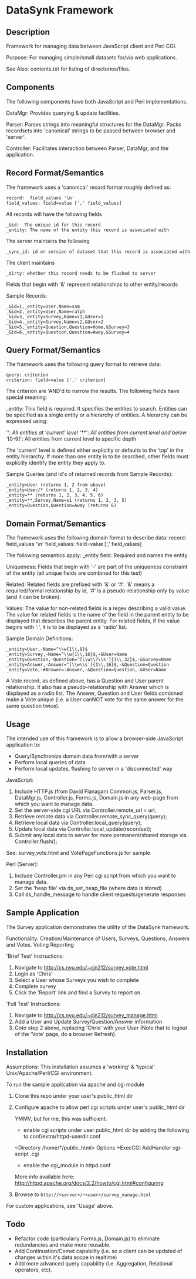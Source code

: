 DataSynk Framework
==================

Description
----------------------------------------------------------------------
Framework for managing data between JavaScript client and Perl CGI.

Purpose:
For managing simple/small datasets for/via web applications.

See Also:
contents.txt for listing of directories/files.

Components
----------------------------------------------------------------------
The following components have both JavaScript and Perl
implementations.

DataMgr:
  Provides querying & update facilities.

Parser:
  Parses strings into meaningful structures for the DataMgr.  Packs
  recordsets into 'canonical' strings to be passed between browser and
  'server'.

Controller:
  Facilitates interaction between Parser, DataMgr, and the application.

Record Format/Semantics
----------------------------------------------------------------------

The framework uses a 'canonical' record format roughly defined as:

    record:  field_values '\n'
    field_values: field=value [',' field_values]

All records will have the following fields

    _&id:  The unique id for this record
    _entity: The name of the entity this record is associated with

The server maintains the following

    _sync_id: id or version of dataset that this record is associated with

The client maintains

    _dirty: whether this record needs to be flushed to server

Fields that begin with '&' represent relationships to other
entity/records

Sample Records:

    _&id=1,_entity=User,Name=sam
    _&id=2,_entity=User,Name=ralph
    _&id=3,_entity=Survey,Name=s1,&User=1
    _&id=4,_entity=Survey,Name=s2,&User=2
    _&id=5,_entity=Question,Question=Home,&Survey=3
    _&id=6,_entity=Question,Question=Away,&Survey=4

Query Format/Semantics
----------------------------------------------------------------------

The framework uses the following query format to retrieve data:

    query: criterion
    criterion: field=value [',' criterion]

The criterion are 'AND'd to narrow the results.
The following fields have special meaning:

_entity:  This field is required.  It specifies the entities to
search.  Entities can be specified as a single entity or a hierarchy
of entities.  A hierarchy can be expressed using:

  '*':  All entities at 'current' level
  '**':  All entities from current level and below
  '*[0-9]': All entities from current level to specific depth

The 'current' level is defined either explicitly or defaults to the
'top' in the entity hierarchy.  If more than one entity is to be
searched, other fields must explicitly identify the entity they apply
to.

Sample Queries (and id's of returned records from Sample Records):

    _entity=User (returns 1, 2 from above)
    _entity=User/* (returns 1, 2, 3, 4)
    _entity=** (returns 1, 2, 3, 4, 5, 6)
    _entity=**,Survey.Name=s1 (returns 1, 2, 3, 5)
    _entity=Question,Question=Away (returns 6)

Domain Format/Semantics
----------------------------------------------------------------------

The framework uses the following domain format to describe data:
record:  field_values '\n'
field_values: field=value [',' field_values]

The following semantics apply:
_entity field:  Required and names the entity

Uniqueness: Fields that begin with '-' are part of the uniqueness
constraint of the entity (all unique fields are combined for this
test)

Related: Related fields are prefixed with '&' or '#'.  '&' means a
required/formal relationship by id, '#' is a pseudo-relationship only
by value (and it can be broken).

Values:  The value for non-related fields is a regex describing a
valid value.  The value for related fields is the name of the field in
the parent entity to be displayed that describes the parent entity.
For related fields, if the value begins with ':', it is to be
displayed as a 'radio' list.


Sample Domain Definitions:

    _entity=User,-Name=^\\w{1\\,8}$
    _entity=Survey,-Name=^\\w{1\\,16}$,-&User=Name
    _entity=Question,-Question=^[\\w\\?\\s']{1\\,32}$,-&Survey=Name
    _entity=Answer,-Answer=^[\\w\\s']{1\\,16}$,-&Question=Question
    _entity=Vote,-#Answer=:Answer,-&Question=Question,-&User=Name

A Vote record, as defined above, has a Question and User parent
relationship.  It also has a pseudo-relationship with Answer which is
displayed as a radio list.  The Answer, Question and User fields combined make a
Vote unique (i.e. a User canNOT vote for the same answer for the same
question twice).

Usage
----------------------------------------------------------------------

The intended use of this framework is to allow a browser-side
JavaScript application to:
- Query/Synchronize domain data from/with a server
- Perform local queries of data
- Perform local updates, flushing to server in a 'disconnected' way

JavaScript:

1. Include HTTP.js (from David Flanagan) Common.js, Parser.js,
DataMgr.js, Controller.js, Forms.js, Domain.js in any web-page from
which you want to manage data.
2. Set the server-side cgi URL via Controller.remote_url = url;
3. Retrieve remote data via Controller.remote_sync_query(query);
4. Retrieve local data via Controller.local_query(query);
5. Update local data via Controller.local_update(recordset);
5. Submit any local data to server for more permanent/shared storage
via Controller.flush();

See:  survey_vote.html and VotePageFunctions.js for sample

Perl (Server):

1.  Include Controller.pm in any Perl cgi script from which you want
to manage data.
2.  Set the 'heap file' via ds_set_heap_file (where data is stored)
3.  Call ds_handle_message to handle client requests/generate
responses

Sample Application
----------------------------------------------------------------------

The Survey application demonstrates the utility of the DataSynk
framework.

Functionality:
Creation/Maintenance of Users, Surveys, Questions, Answers and Votes.
Voting
Reporting

'Brief Test' Instructions:

1.  Navigate to http://cs.nyu.edu/~cjn212/survey_vote.html
2.  Login as 'Chris'
3.  Select a User whose Surveys you wish to complete
4.  Complete survey
5.  Click the 'Report' link and find a Survey to report on.

'Full Test' Instructions:

1.  Navigate to http://cs.nyu.edu/~cjn212/survey_manage.html
2.  Add a User and Update Survey/Question/Answer information
3.  Goto step 2 above, replacing 'Chris' with your User (Note that to
logout of the 'Vote' page, do a browser Refresh).

Installation
----------------------------------------------------------------------

Assumptions:  This installation assumes a 'working' &
'typical' Unix/Apache/Perl/CGI environment.

To run the sample application via apache and cgi module

1.  Clone this repo under your user's public_html dir
2.  Configure apache to allow perl cgi scripts under user's public_html dir
  
    YMMV, but for me, this was sufficient:

    - enable cgi scripts under user public_html dir by adding the following to conf/extra/httpd-userdir.conf

    <Directory /home/*/public_html> 
        Options +ExecCGI 
        AddHandler cgi-script .cgi 
    </Directory>

    - enable the cgi_module in httpd.conf

    More info available here:  http://httpd.apache.org/docs/2.2/howto/cgi.html#configuring

3.  Browse to `http://<server>/~<user>/survey_manage.html`

For custom applications, see 'Usage' above.

Todo
----------------------------------------------------------------------

- Refactor code (particularly Forms.js, Domain.js) to eliminate
  redundancies and make more reusable.
- Add Continuation/Comet capability (i.e. so a client can be updated
  of changes within it's data scope in realtime)
- Add more advanced query capability (i.e. Aggregation, Relational
  operators, etc).
